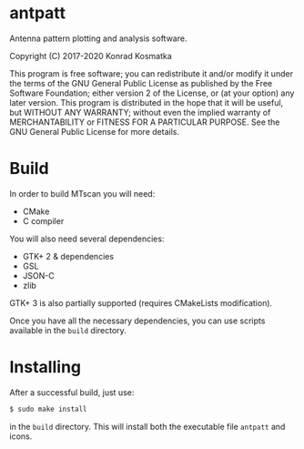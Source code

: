 antpatt
=======

Antenna pattern plotting and analysis software.

Copyright (C) 2017-2020  Konrad Kosmatka

This program is free software; you can redistribute it and/or modify it under the terms of the GNU General Public License as published by the Free Software Foundation; either version 2 of the License, or (at your option) any later version.
This program is distributed in the hope that it will be useful, but WITHOUT ANY WARRANTY; without even the implied warranty of MERCHANTABILITY or FITNESS FOR A PARTICULAR PURPOSE. See the GNU General Public License for more details.

# Build
In order to build MTscan you will need:
- CMake
- C compiler

You will also need several dependencies:
- GTK+ 2 & dependencies
- GSL
- JSON-C
- zlib

GTK+ 3 is also partially supported (requires CMakeLists modification).

Once you have all the necessary dependencies, you can use scripts available in the `build` directory.

# Installing
After a successful build, just use:
```sh
$ sudo make install
```
in the `build` directory. This will install both the executable file `antpatt` and icons.

